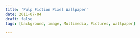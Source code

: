 ```yaml
---
title: 'Pulp Fiction Pixel Wallpaper'
date: 2011-07-04
draft: false
tags: [background, image, Multimedia, Pictures, wallpaper]

---
```


